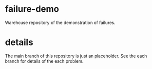 # failure-demo
Warehouse repository of the demonstration of failures. 

# details
The main branch of this repository is just an placeholder. 
See the each branch for details of the each problem. 